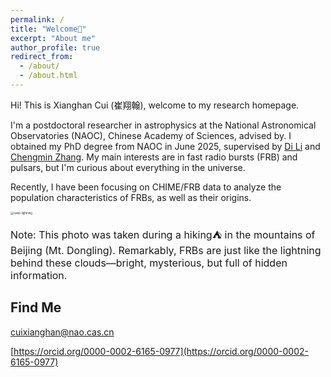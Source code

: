 ```yaml
---
permalink: /
title: "Welcome👋"
excerpt: "About me"
author_profile: true
redirect_from: 
  - /about/
  - /about.html
---
```


Hi! This is Xianghan Cui (崔翔翰), welcome to my research homepage. 

I'm a postdoctoral researcher in astrophysics at the National Astronomical Observatories (NAOC), Chinese Academy of Sciences, advised by. I obtained my PhD degree from NAOC in June 2025, supervised by [Di Li](http://groups.bao.ac.cn/ism/english/chiefscientist/202204/t20220415_695884.html) and [Chengmin Zhang](https://people.ucas.ac.cn/~zhangcm?language=en). My main interests are in fast radio bursts (FRB) and pulsars, but I'm curious about everything in the universe.

Recently, I have been focusing on CHIME/FRB data to analyze the population characteristics of FRBs, as well as their origins.

<img src="https://xianghancui.github.io/images/camp-lightning.jpeg" alt="camp-lightning" style="zoom: 30%;" />

<font size="3">Note: This photo was taken during a hiking⛺️ in the mountains of Beijing (Mt. Dongling). Remarkably, FRBs are just like the lightning behind these clouds—bright, mysterious, but full of hidden information.</font>



## Find Me

cuixianghan@nao.cas.cn

[https://orcid.org/0000-0002-6165-0977](https://orcid.org/0000-0002-6165-0977)
